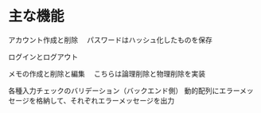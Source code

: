 # 主な機能
アカウント作成と削除
　パスワードはハッシュ化したものを保存
 
ログインとログアウト

メモの作成と削除と編集
　こちらは論理削除と物理削除を実装

 各種入力チェックのバリデーション（バックエンド側）
 動的配列にエラーメッセージを格納して、それぞれエラーメッセージを出力
